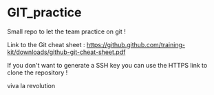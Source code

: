 # GIT_practice
Small repo to let the team practice on git !

Link to the Git cheat sheet : https://github.github.com/training-kit/downloads/github-git-cheat-sheet.pdf

If you don't want to generate a SSH key you can use the HTTPS link to clone the repository ! 




viva la revolution